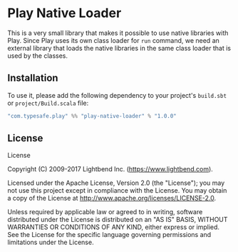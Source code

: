# Play Native Loader

This is a very small library that makes it possible to use native libraries with Play. Since Play uses its own class loader for `run` command, we need an external library that loads the native libraries in the same class loader that is used by the classes.

## Installation

To use it, please add the following dependency to your project's `build.sbt` or `project/Build.scala` file:

```scala
"com.typesafe.play" %% "play-native-loader" % "1.0.0"
```

## License

License

Copyright (C) 2009-2017 Lightbend Inc. (https://www.lightbend.com).

Licensed under the Apache License, Version 2.0 (the "License"); you may not use this project except in compliance with the License. You may obtain a copy of the License at http://www.apache.org/licenses/LICENSE-2.0.

Unless required by applicable law or agreed to in writing, software distributed under the License is distributed on an "AS IS" BASIS, WITHOUT WARRANTIES OR CONDITIONS OF ANY KIND, either express or implied. See the License for the specific language governing permissions and limitations under the License.